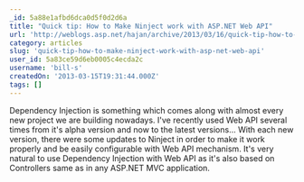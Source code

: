 ```yaml
---
_id: 5a88e1afbd6dca0d5f0d2d6a
title: "Quick tip: How to Make Ninject work with ASP.NET Web API"
url: 'http://weblogs.asp.net/hajan/archive/2013/03/16/quick-tip-how-to-make-ninject-work-with-asp-net-web-api.aspx'
category: articles
slug: 'quick-tip-how-to-make-ninject-work-with-asp-net-web-api'
user_id: 5a83ce59d6eb0005c4ecda2c
username: 'bill-s'
createdOn: '2013-03-15T19:31:44.000Z'
tags: []
---
```


Dependency Injection is something which comes along with almost every new project we are building nowadays. I've recently used Web API several times from it's alpha version and now to the latest versions... With each new version, there were some updates to Ninject in order to make it work properly and be easily configurable with Web API mechanism. It's very natural to use Dependency Injection with Web API as it's also based on Controllers same as in any ASP.NET MVC application.
